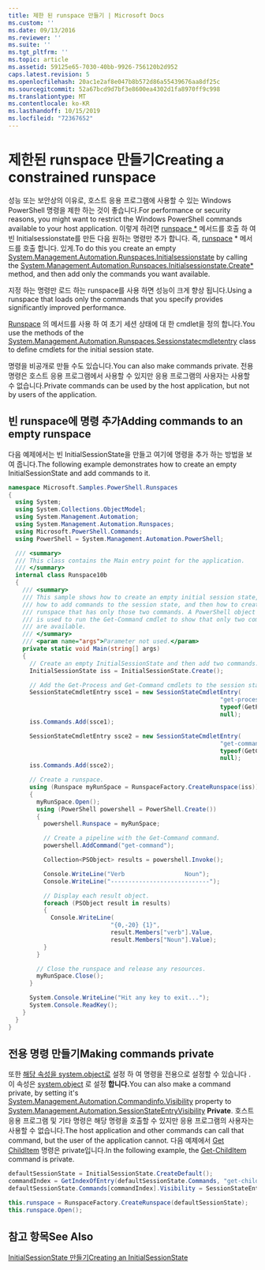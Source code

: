 ```yaml
---
title: 제한 된 runspace 만들기 | Microsoft Docs
ms.custom: ''
ms.date: 09/13/2016
ms.reviewer: ''
ms.suite: ''
ms.tgt_pltfrm: ''
ms.topic: article
ms.assetid: 59125e65-7030-40bb-9926-756120b2d952
caps.latest.revision: 5
ms.openlocfilehash: 20ac1e2af8e047b8b572d86a55439676aa8df25c
ms.sourcegitcommit: 52a67bcd9d7bf3e8600ea4302d1fa8970ff9c998
ms.translationtype: MT
ms.contentlocale: ko-KR
ms.lasthandoff: 10/15/2019
ms.locfileid: "72367652"
---
```

# <a name="creating-a-constrained-runspace"></a><span data-ttu-id="3ae2c-102">제한된 runspace 만들기</span><span class="sxs-lookup"><span data-stu-id="3ae2c-102">Creating a constrained runspace</span></span>

<span data-ttu-id="3ae2c-103">성능 또는 보안상의 이유로, 호스트 응용 프로그램에 사용할 수 있는 Windows PowerShell 명령을 제한 하는 것이 좋습니다.</span><span class="sxs-lookup"><span data-stu-id="3ae2c-103">For performance or security reasons, you might want to restrict the Windows PowerShell commands available to your host application.</span></span> <span data-ttu-id="3ae2c-104">이렇게 하려면 [runspace \*](/dotnet/api/System.Management.Automation.Runspaces.InitialSessionState.Create) 메서드를 호출 하 여 빈 Initialsessionstate를 만든 다음 원하는 명령만 추가 합니다. 즉, [runspace](/dotnet/api/System.Management.Automation.Runspaces.InitialSessionState) \* 메서드를 호출 합니다. 있게.</span><span class="sxs-lookup"><span data-stu-id="3ae2c-104">To do this you create an empty [System.Management.Automation.Runspaces.Initialsessionstate](/dotnet/api/System.Management.Automation.Runspaces.InitialSessionState) by calling the [System.Management.Automation.Runspaces.Initialsessionstate.Create\*](/dotnet/api/System.Management.Automation.Runspaces.InitialSessionState.Create) method, and then add only the commands you want available.</span></span>

 <span data-ttu-id="3ae2c-105">지정 하는 명령만 로드 하는 runspace를 사용 하면 성능이 크게 향상 됩니다.</span><span class="sxs-lookup"><span data-stu-id="3ae2c-105">Using a runspace that loads only the commands that you specify provides significantly improved performance.</span></span>

 <span data-ttu-id="3ae2c-106">[Runspace](/dotnet/api/System.Management.Automation.Runspaces.SessionStateCmdletEntry) 의 메서드를 사용 하 여 초기 세션 상태에 대 한 cmdlet을 정의 합니다.</span><span class="sxs-lookup"><span data-stu-id="3ae2c-106">You use the methods of the [System.Management.Automation.Runspaces.Sessionstatecmdletentry](/dotnet/api/System.Management.Automation.Runspaces.SessionStateCmdletEntry) class to define cmdlets for the initial session state.</span></span>

 <span data-ttu-id="3ae2c-107">명령을 비공개로 만들 수도 있습니다.</span><span class="sxs-lookup"><span data-stu-id="3ae2c-107">You can also make commands private.</span></span> <span data-ttu-id="3ae2c-108">전용 명령은 호스트 응용 프로그램에서 사용할 수 있지만 응용 프로그램의 사용자는 사용할 수 없습니다.</span><span class="sxs-lookup"><span data-stu-id="3ae2c-108">Private commands can be used by the host application, but not by users of the application.</span></span>

## <a name="adding-commands-to-an-empty-runspace"></a><span data-ttu-id="3ae2c-109">빈 runspace에 명령 추가</span><span class="sxs-lookup"><span data-stu-id="3ae2c-109">Adding commands to an empty runspace</span></span>

 <span data-ttu-id="3ae2c-110">다음 예제에서는 빈 InitialSessionState을 만들고 여기에 명령을 추가 하는 방법을 보여 줍니다.</span><span class="sxs-lookup"><span data-stu-id="3ae2c-110">The following example demonstrates how to create an empty InitialSessionState and add commands to it.</span></span>

```csharp
namespace Microsoft.Samples.PowerShell.Runspaces
{
  using System;
  using System.Collections.ObjectModel;
  using System.Management.Automation;
  using System.Management.Automation.Runspaces;
  using Microsoft.PowerShell.Commands;
  using PowerShell = System.Management.Automation.PowerShell;

  /// <summary>
  /// This class contains the Main entry point for the application.
  /// </summary>
  internal class Runspace10b
  {
    /// <summary>
    /// This sample shows how to create an empty initial session state,
    /// how to add commands to the session state, and then how to create a
    /// runspace that has only those two commands. A PowerShell object
    /// is used to run the Get-Command cmdlet to show that only two commands
    /// are available.
    /// </summary>
    /// <param name="args">Parameter not used.</param>
    private static void Main(string[] args)
    {
      // Create an empty InitialSessionState and then add two commands.
      InitialSessionState iss = InitialSessionState.Create();

      // Add the Get-Process and Get-Command cmdlets to the session state.
      SessionStateCmdletEntry ssce1 = new SessionStateCmdletEntry(
                                                            "get-process",
                                                            typeof(GetProcessCommand),
                                                            null);
      iss.Commands.Add(ssce1);

      SessionStateCmdletEntry ssce2 = new SessionStateCmdletEntry(
                                                            "get-command",
                                                            typeof(GetCommandCommand),
                                                            null);
      iss.Commands.Add(ssce2);

      // Create a runspace.
      using (Runspace myRunSpace = RunspaceFactory.CreateRunspace(iss))
      {
        myRunSpace.Open();
        using (PowerShell powershell = PowerShell.Create())
        {
          powershell.Runspace = myRunSpace;

          // Create a pipeline with the Get-Command command.
          powershell.AddCommand("get-command");

          Collection<PSObject> results = powershell.Invoke();

          Console.WriteLine("Verb                 Noun");
          Console.WriteLine("----------------------------");

          // Display each result object.
          foreach (PSObject result in results)
          {
            Console.WriteLine(
                             "{0,-20} {1}",
                             result.Members["verb"].Value,
                             result.Members["Noun"].Value);
          }
        }

        // Close the runspace and release any resources.
        myRunSpace.Close();
      }

      System.Console.WriteLine("Hit any key to exit...");
      System.Console.ReadKey();
    }
  }
}
```

## <a name="making-commands-private"></a><span data-ttu-id="3ae2c-111">전용 명령 만들기</span><span class="sxs-lookup"><span data-stu-id="3ae2c-111">Making commands private</span></span>

 <span data-ttu-id="3ae2c-112">또한 [해당 속성을 system.object로](/dotnet/api/System.Management.Automation.CommandInfo.Visibility) 설정 하 여 명령을 전용으로 설정할 수 있습니다 .이 속성은 [system.object](/dotnet/api/System.Management.Automation.SessionStateEntryVisibility) 로 설정 **합니다.**</span><span class="sxs-lookup"><span data-stu-id="3ae2c-112">You can also make a command private, by setting it's [System.Management.Automation.Commandinfo.Visibility](/dotnet/api/System.Management.Automation.CommandInfo.Visibility) property to [System.Management.Automation.SessionStateEntryVisibility](/dotnet/api/System.Management.Automation.SessionStateEntryVisibility) **Private**.</span></span> <span data-ttu-id="3ae2c-113">호스트 응용 프로그램 및 기타 명령은 해당 명령을 호출할 수 있지만 응용 프로그램의 사용자는 사용할 수 없습니다.</span><span class="sxs-lookup"><span data-stu-id="3ae2c-113">The host application and other commands can call that command, but the user of the application cannot.</span></span> <span data-ttu-id="3ae2c-114">다음 예제에서 [Get ChildItem](/powershell/module/Microsoft.PowerShell.Management/Get-ChildItem) 명령은 private입니다.</span><span class="sxs-lookup"><span data-stu-id="3ae2c-114">In the following example, the [Get-ChildItem](/powershell/module/Microsoft.PowerShell.Management/Get-ChildItem) command is private.</span></span>

```csharp
defaultSessionState = InitialSessionState.CreateDefault();
commandIndex = GetIndexOfEntry(defaultSessionState.Commands, "get-childitem");
defaultSessionState.Commands[commandIndex].Visibility = SessionStateEntryVisibility.Private;

this.runspace = RunspaceFactory.CreateRunspace(defaultSessionState);
this.runspace.Open();
```

## <a name="see-also"></a><span data-ttu-id="3ae2c-115">참고 항목</span><span class="sxs-lookup"><span data-stu-id="3ae2c-115">See Also</span></span>

 [<span data-ttu-id="3ae2c-116">InitialSessionState 만들기</span><span class="sxs-lookup"><span data-stu-id="3ae2c-116">Creating an InitialSessionState</span></span>](./creating-an-initialsessionstate.md)
